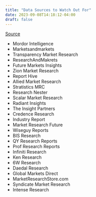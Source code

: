 ```yaml
---
title: "Data Sources to Watch Out For"
date: 2023-09-08T14:18:12-04:00
draft: false
---
```


[Source](https://ipvm.com/reports/scam-research)

- Mordor Intelligence
- Marketsandmarkets
- Transparency Market Research
- ResearchAndMakrets
- Future Markets Insights
- Zion Market Research
- Report Hive
- Allied Market Research
- Stratistics MRC
- Research Nester
- Scalar Market Research
- Radiant Insights
- The Insight Partners
- Credence Research
- Industry Report
- Market Research Future
- Wiseguy Reports
- BIS Research
- QY Research Reports
- Prof Research Reports
- Infiniti Research
- Ken Research
- 6W Research
- Daedal Research
- Global Markets Direct
- MarketResearchStore.com
- Syndicate Market Research
- Intense Research
